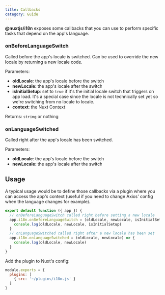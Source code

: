 ```yaml
---
title: Callbacks
category: Guide
---
```


**@nuxtjs/i18n** exposes some callbacks that you can use to perform specific tasks that depend on the app's language.

### onBeforeLanguageSwitch

Called before the app's locale is switched. Can be used to override the new locale by returning a new locale code.

Parameters:

* **oldLocale**: the app's locale before the switch
* **newLocale**: the app's locale after the switch
* **isInitialSetup**: set to `true` if it's the initial locale switch that triggers on app load. It's a special case since the locale is not technically set yet so we're switching from no locale to locale.
* **context**: the Nuxt Context

Returns: `string` or nothing

### onLanguageSwitched

Called right after the app's locale has been switched.

Parameters:

* **oldLocale**: the app's locale before the switch
* **newLocale**: the app's locale after the switch

## Usage

A typical usage would be to define those callbacks via a plugin where you can access the app's context \(useful if you need to change Axios' config when the language changes for example\).

```js {}[/plugins/i18n.js]
export default function ({ app }) {
  // onBeforeLanguageSwitch called right before setting a new locale
  app.i18n.onBeforeLanguageSwitch = (oldLocale, newLocale, isInitialSetup, context) => {
    console.log(oldLocale, newLocale, isInitialSetup)
  }
  // onLanguageSwitched called right after a new locale has been set
  app.i18n.onLanguageSwitched = (oldLocale, newLocale) => {
    console.log(oldLocale, newLocale)
  }
}
```

Add the plugin to Nuxt's config:

```js {}[nuxt.config.js]
module.exports = {
  plugins: [
    { src: '~/plugins/i18n.js' }
  ]
}
```
